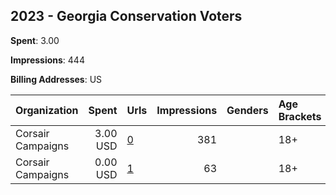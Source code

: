 ## 2023 - Georgia Conservation Voters 
**Spent**: 3.00

**Impressions**: 444

**Billing Addresses**: US

|Organization|Spent|Urls|Impressions|Genders|Age Brackets|Country Codes|
|:---|---:|:---|---:|:---|:---|:---|
|Corsair Campaigns|3.00 USD|[0](https://www.snap.com/political-ads/asset/f75a3c555182a130d45cfa4be77c2826ee409e8f27a3d88efffadb429d9c1336?mediaType=png)|381||18+|united states|
|Corsair Campaigns|0.00 USD|[1](https://www.snap.com/political-ads/asset/f2ed6463a155e0bbfff37c9ab4b5293a4de87b2806df4b17fc2545d1b4b62134?mediaType=png)|63||18+|united states|
